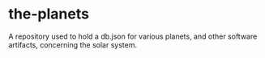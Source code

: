 # the-planets
A repository used to hold a db.json for various planets, and other software artifacts, concerning the solar system.

